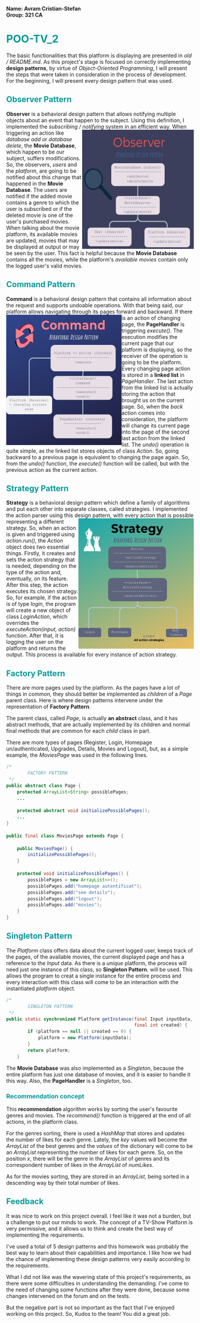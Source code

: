 **Name: Avram Cristian-Stefan**\
**Group: 321 CA**

# <span style="color:#009999">POO-TV_2</span>

The basic functionalities that this platform is displaying
are presented in *old / README.md*. As this project's stage
is focused on correctly implementing **design patterns**, by virtue
of *Object-Oriented Programming*, I will present the steps that
were taken in consideration in the process of development. For
the beginning, I will present every design pattern that was
used.

## <span style="color:#009999">Observer Pattern</span>
**Observer** is a behavioral design pattern that allows notifying
multiple objects about an event that happen to the subject.
Using this definition, I implemented the *subscribing / notifying* system in an
efficient way. <img src=Observer.png align ="right" alt="Observer" width="300" height="320">
When triggering an action like *database add* or *database delete*, the
**Movie Database**, which happen to be our subject, suffers modifications.
So, the observers, *users* and the *platform*, are going to be notified
about this change that happened in the **Movie Database**. The users are notified
if the added movie contains a genre to which the user is subscribed or if
the deleted movie is one of the user's purchased movies. When talking about
the movie platform, its available movies are updated, movies that may be
displayed at output or may be seen by the user. This fact is helpful because
the **Movie Database** contains all the movies, while the platform's *available
movies* contain only the logged user's valid movies.

## <span style="color:#009999">Command Pattern</span>
**Command** is a behavioral design pattern that contains all information about
the request and supports undoable operations. With that being said, our platform
allows navigating through its pages forward and backward.
<img src=Command.png align ="left" alt="Observer" width="310" height="350">
If there is an action of changing page, the **PageHandler** is triggering *execute()*.
The execution modifies the current page that our platform is displaying, so the
receiver of the operation is going to be the platform. Every changing page action
is stored in a **linked list** in *PageHandler*. The last action from the linked list
is actually storing the action that brought us on the current page.
So, when the *back* action comes into consideration, the platform will change its 
current page into the page of the second last action from the linked list.
The *undo()* operation is quite simple, as the linked list stores objects of class
*Action*. So, going backward to a previous page is equivalent to changing the page again.
So, from the *undo()* function, the *execute()* function will be called, but with the
previous action as the current action.

## <span style="color:#009999">Strategy Pattern</span>
**Strategy** is a behavioral design pattern which define a family of algorithms and put each
other into separate classes, called strategies. I implemented the action parser using this design
<img src=Strategy.png align ="right" alt="Observer" width="310" height="350">
pattern, with every action that is possible representing a different strategy.
So, when an action is given and triggered using *action.run()*, the *Action* object does two
essential things. Firstly, it creates and sets the action strategy that is needed, depending
on the type of the action and, eventually, on its feature. After this step, the action executes
its chosen strategy. So, for example, if the action is of type *login*, the program will create
a new object of class *LoginAction*, which overrides the *executeAction(input, action)* function.
After that, it is logging the user on the platform and returns the output. This process is
available for every instance of action strategy.

## <span style="color:#009999">Factory Pattern</span>
There are more pages used by the platform. As the pages have a lot of things in common, they
should better be implemented as *children* of a *Page* parent class. Here is where design
patterns intervene under the representation of **Factory Pattern**.

The parent class, called *Page*, is actually **an abstract** class, and it has abstract
methods, that are actually implemented by its children and normal final methods that are
common for each *child* class in part.

There are more types of pages (Register, Login, Homepage un/authenticated, Upgrades, Details,
Movies and Logout), but, as a simple example, the *MoviesPage* was used in the following lines.

```java
/*
        FACTORY PATTERN
 */
public abstract class Page {
    protected ArrayList<String> possiblePages;
    ...

    protected abstract void initializePossiblePages();
    ...
}

public final class MoviesPage extends Page {

    public MoviesPage() {
        initializePossiblePages();
    }

    protected void initializePossiblePages() {
        possiblePages = new ArrayList<>();
        possiblePages.add("homepage autentificat");
        possiblePages.add("see details");
        possiblePages.add("logout");
        possiblePages.add("movies");
    }
}
```


## <span style="color:#009999">Singleton Pattern</span>
The *Platform* class offers data about the current logged user, keeps track of the pages,
of the available movies, the current displayed page and has a reference to the *Input* data.
As there is a *unique* platform, the process will need just one instance of this class, so
**Singleton Pattern**. will be used. This allows the program to creat a single instance for
the entire process and every interaction with this class will come to be an interaction
with the instantiated *platform* object.
```java
/*
        SINGLETON PATTERN
 */
public static synchronized Platform getInstance(final Input inputData,
                                                final int created) {
        if (platform == null || created == 0) {
            platform = new Platform(inputData);
        }
        return platform;
    }
```
The **Movie Database** was also implemented as a *Singleton*, because the entire platform
has just one database of movies, and it is easier to handle it this way. Also, the
**PageHandler** is a *Singleton*, too.

### <span style="color:#009999">Recommendation concept</span>
This **recommendation** algorithm works by sorting the user's favourite genres and movies. The 
*recommend()* function is triggered at the end of all actions, in the platform class.

For the genres sorting, there is used a *HashMap* that stores and updates the number of likes
for each genre. Lately, the *key* values will become the *ArrayList* of the best genres and the
*values* of the dictionary will come to be an *ArrayList* representing the number of likes
for each genre. So, on the position *x*, there will be the genre in the *ArrayList* of genres
and its correspondent number of likes in the *ArrayList* of *numLikes*.

As for the movies sorting, they are stored in an *ArrayList*, being sorted in a descending
way by their total number of likes.

## <span style="color:#009999">Feedback</span>
It was nice to work on this project overall. I feel like it was not a burden, but a challenge to
put our minds to work. The concept of a TV-Show Platform is very permissive, and it allows us
to think and create the best way of implementing the requirements.

I've used a total of 5 design patterns and this homework was probably the best way to learn
about their capabilities and importance. I like how we had the chance of implementing
these design patterns very easily according to the requirements.

What I did not like was the wavering state of this project's requirements, as there were
some difficulties in understanding the demanding. I've come to the need of changing some
functions after they were done, because some changes intervened on the forum and on the tests.

But the negative part is not so important as the fact that I've enjoyed working on this project.
So, Kudos to the team! You did a great job.
